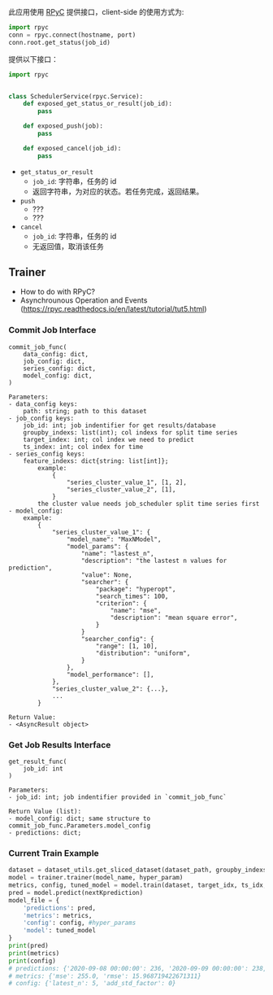 此应用使用 [RPyC](https://rpyc.readthedocs.io/en/latest) 提供接口，client-side 的使用方式为:

```python
import rpyc
conn = rpyc.connect(hostname, port)
conn.root.get_status(job_id)
```

提供以下接口：

```python
import rpyc


class SchedulerService(rpyc.Service):
    def exposed_get_status_or_result(job_id):
        pass

    def exposed_push(job):
        pass

    def exposed_cancel(job_id):
        pass
```

- `get_status_or_result`
  - `job_id`: 字符串，任务的 id
  - 返回字符串，为对应的状态。若任务完成，返回结果。
- `push`
  - ???
  - ???
- `cancel`
  - `job_id`: 字符串，任务的 id
  - 无返回值，取消该任务


## Trainer
- How to do with RPyC?
- Asynchrounous Operation and Events (https://rpyc.readthedocs.io/en/latest/tutorial/tut5.html)

### Commit Job Interface
```text
commit_job_func(
    data_config: dict,
    job_config: dict,
    series_config: dict,
    model_config: dict,
)

Parameters:
- data_config keys:
    path: string; path to this dataset
- job_config keys:
    job_id: int; job indentifier for get results/database
    groupby_indexs: list(int); col indexs for split time series
    target_index: int; col index we need to predict
    ts_index: int; col index for time
- series_config keys:
    feature_indexs: dict{string: list[int]};
        example:
            {
                "series_cluster_value_1", [1, 2],
                "series_cluster_value_2", [1],
            }
        the cluster value needs job_scheduler split time series first
- model_config:
    example:
        {
            "series_cluster_value_1": {
                "model_name": "MaxNModel",
                "model_params": {
                    "name": "lastest_n",
                    "description": "the lastest n values for prediction",
                    "value": None,
                    "searcher": {
                        "package": "hyperopt",
                        "search_times": 100,
                        "criterion": {
                            "name": "mse",
                            "description": "mean square error",
                        }
                    }
                    "searcher_config": {
                        "range": [1, 10],
                        "distribution": "uniform",
                    }
                },
                "model_performance": [],
            },
            "series_cluster_value_2": {...},
            ...
        }

Return Value:
- <AsyncResult object>
```
### Get Job Results Interface
```text
get_result_func(
    job_id: int
)

Parameters:
- job_id: int; job indentifier provided in `commit_job_func`

Return Value (list):
- model_config: dict; same structure to commit_job_func.Parameters.model_config
- predictions: dict;
```

### Current Train Example
```python
dataset = dataset_utils.get_sliced_dataset(dataset_path, groupby_indexs, groupby_val)
model = trainer.trainer(model_name, hyper_param)
metrics, config, tuned_model = model.train(dataset, target_idx, ts_idx, feature_idx)
pred = model.predict(nextKprediction)
model_file = {
    'predictions': pred,
    'metrics': metrics,
    'config': config, #hyper_params
    'model': tuned_model
}
print(pred)
print(metrics)
print(config)
# predictions: {'2020-09-08 00:00:00': 236, '2020-09-09 00:00:00': 238, '2020-09-10 00:00:00': 240, '2020-09-11 00:00:00': 242, '2020-09-12 00:00:00': 244}
# metrics: {'mse': 255.0, 'rmse': 15.968719422671311}
# config: {'latest_n': 5, 'add_std_factor': 0}
```


